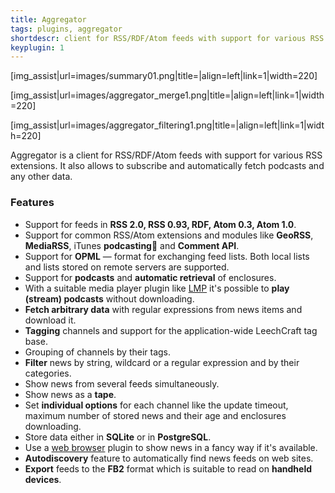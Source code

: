```yaml
---
title: Aggregator
tags: plugins, aggregator
shortdescr: client for RSS/RDF/Atom feeds with support for various RSS extensions
keyplugin: 1
---
```


\[img\_assist|url=images/summary01.png|title=|align=left|link=1|width=220\]

\[img\_assist|url=images/aggregator\_merge1.png|title=|align=left|link=1|width=220\]

\[img\_assist|url=images/aggregator\_filtering1.png|title=|align=left|link=1|width=220\]

Aggregator is a client for RSS/RDF/Atom feeds with support for various
RSS extensions. It also allows to subscribe and automatically fetch
podcasts and any other data.

### Features

- Support for feeds in **RSS 2.0, RSS 0.93, RDF, Atom 0.3, Atom 1.0**.
- Support for common RSS/Atom extensions and modules like **GeoRSS**,
  **MediaRSS**, iTunes **podcasting** and **Comment API**.
- Support for **OPML** — format for exchanging feed lists. Both local
  lists and lists stored on remote servers are supported.
- Support for **podcasts** and **automatic retrieval** of enclosures.
- With a suitable media player plugin like [LMP](/plugins-lmp) it's
  possible to **play (stream) podcasts** without downloading.
- **Fetch arbitrary data** with regular expressions from news items
  and download it.
- **Tagging** channels and support for the application-wide LeechCraft
  tag base.
- Grouping of channels by their tags.
- **Filter** news by string, wildcard or a regular expression and by
  their categories.
- Show news from several feeds simultaneously.
- Show news as a **tape**.
- Set **individual options** for each channel like the update timeout,
  maximum number of stored news and their age and
  enclosures downloading.
- Store data either in **SQLite** or in **PostgreSQL**.
- Use a [web browser](/plugins-poshuku) plugin to show news in a fancy
  way if it's available.
- **Autodiscovery** feature to automatically find news feeds on
  web sites.
- **Export** feeds to the **FB2** format which is suitable to read on
  **handheld devices**.
